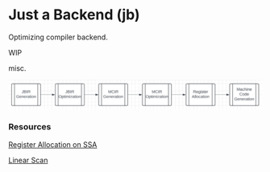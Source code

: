 # Just a Backend (jb)

Optimizing compiler backend.

WIP


misc.

![High-Level flow chart](docs/flow_chart.png)

### Resources

[Register Allocation on SSA](https://dl.acm.org/doi/pdf/10.1145/1772954.1772979)

[Linear Scan](https://www.researchgate.net/publication/221137827_Optimized_interval_splitting_in_a_linear_scan_register_allocator)